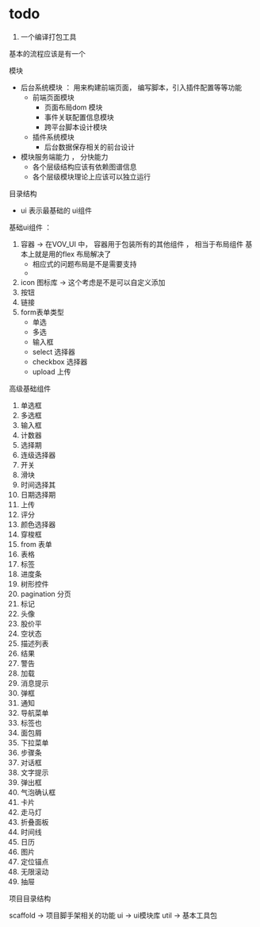 # todo
1. 一个编译打包工具

基本的流程应该是有一个


模块
- 后台系统模块 ： 用来构建前端页面， 编写脚本，引入插件配置等等功能
  - 前端页面模块
    - 页面布局dom 模块
    - 事件关联配置信息模块
    - 跨平台脚本设计模块
  - 插件系统模块
    - 后台数据保存相关的前台设计
- 模块服务端能力 ， 分快能力
  - 各个层级结构应该有依赖图谱信息
  - 各个层级模块理论上应该可以独立运行

目录结构
- ui 表示最基础的 ui组件

基础ui组件 ：
1. 容器 -> 在VOV_UI 中， 容器用于包装所有的其他组件 ， 相当于布局组件 基本上就是用的flex 布局解决了
   - 相应式的问题布局是不是需要支持
   - 
2. icon 图标库 -> 这个考虑是不是可以自定义添加
3. 按钮
4. 链接
5. form表单类型
   - 单选
   - 多选
   - 输入框
   - select 选择器
   - checkbox 选择器
   - upload 上传


高级基础组件
1. 单选框
2. 多选框
3. 输入框
4. 计数器
5. 选择期
6. 连级选择器
7. 开关
8. 滑块
9. 时间选择其
10. 日期选择期
11. 上传
12. 评分
13. 颜色选择器
14. 穿梭框
15. from 表单
16. 表格
17. 标签
18. 进度条
19. 树形控件
20. pagination 分页
21. 标记
22. 头像
23. 股价平
24. 空状态
25. 描述列表
26. 结果
27. 警告
28. 加载
29. 消息提示
30. 弹框
31. 通知
32. 导航菜单
33. 标签也
34. 面包屑
35. 下拉菜单
36. 步骤条
37. 对话框
38. 文字提示
39. 弹出框
40. 气泡确认框
41. 卡片
42. 走马灯
43. 折叠面板
44. 时间线
45. 日历
46. 图片
47. 定位锚点
48. 无限滚动
49. 抽屉

项目目录结构

scaffold -> 项目脚手架相关的功能
ui -> ui模块库
util -> 基本工具包